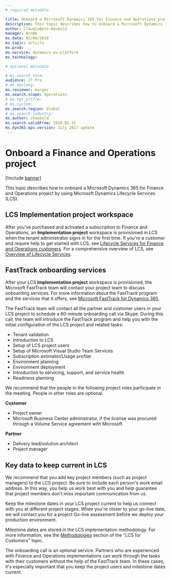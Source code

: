 ```yaml
---
# required metadata

title: Onboard a Microsoft Dynamics 365 for Finance and Operations project
description: This topic describes how to onboard a Microsoft Dynamics 365 for Finance and Operations project by using Microsoft Dynamics Lifecycle Services (LCS).
author: ClaudiaBetz-Haubold
manager: AnnBe
ms.date: 02/09/2018
ms.topic: article
ms.prod: 
ms.service: dynamics-ax-platform
ms.technology: 

# optional metadata

# ms.search.form:  
audience: IT Pro
# ms.devlang: 
ms.reviewer: margoc
ms.search.scope: Operations
# ms.tgt_pltfrm: 
# ms.custom: 
ms.search.region: Global
# ms.search.industry: 
ms.author: chaubold
ms.search.validFrom: 2018-01-31
ms.dyn365.ops.version: July 2017 update
---
```


# Onboard a Finance and Operations project

[!include [banner](../includes/banner.md)]

This topic describes how to onboard a Microsoft Dynamics 365 for Finance and Operations project by using Microsoft Dynamics Lifecycle Services (LCS).

## LCS Implementation project workspace

After you've purchased and activated a subscription to Finance and Operations, an **Implementation project** workspace is provisioned in LCS when the tenant administrator signs in for the first time. If you're a customer and require help to get started with LCS, see [Lifecycle Services for Finance and Operations customers](../../dev-itpro/lifecycle-services/lcs-works-lcs.md). For a comprehensive overview of LCS, see [Overview of Lifecycle Services](../../dev-itpro/lifecycle-services/lcs-works-lcs.md).

## FastTrack onboarding services

After your LCS **Implementation project** workspace is provisioned, the Microsoft FastTrack team will contact your project team to discuss onboarding services. For more information about the FastTrack program and the services that it offers, see [Microsoft FastTrack for Dynamics 365](../get-started/fasttrack-dynamics-365-overview.md).

The FastTrack team will contact all the partner and customer users in your LCS project to schedule a 60-minute onboarding call via Skype. During this call, the team will introduce the FastTrack program and help you with the initial configuration of the LCS project and related tasks:

- Tenant validation 
- Introduction to LCS
- Setup of LCS project users
- Setup of Microsoft Visual Studio Team Services
- Subscription estimator/Usage profiler
- Environment planning
- Environment deployment
- Introduction to servicing, support, and service health
- Readiness planning

We recommend that the people in the following project roles participate in the meeting. People in other roles are optional.

**Customer**

- Project owner
- Microsoft Business Center administrator, if the license was procured through a Volume Service agreement with Microsoft

**Partner**

- Delivery lead/solution architect
- Project manager

## Key data to keep current in LCS

We recommend that you add key project members (such as project managers) to the LCS project. Be sure to include each person's work email address. In this way, you help us work best with you and help guarantee that project members don't miss important communication from us.

Keep the milestone dates in your LCS project current to help us connect with you at different project stages. When you're closer to your go-live date, we will contact you for a project Go-live assessment before we deploy your production environment.

Milestone dates are stored in the LCS implementation methodology. For more information, see the [Methodologies](../../dev-itpro/lifecycle-services/lcs-works-lcs.md#methodologies) section of the "LCS for Customers" topic.

The onboarding call is an optional service. Partners who are experienced with Finance and Operations implementations can work through the tasks with their customers without the help of the FastTrack team. In these cases, it's especially important that you keep the project users and milestone dates current.

